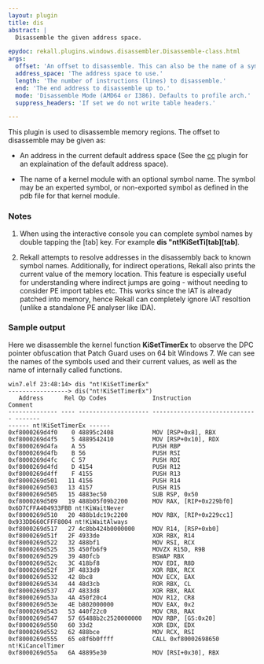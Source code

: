 ```yaml
---
layout: plugin
title: dis
abstract: |
  Disassemble the given address space.

epydoc: rekall.plugins.windows.disassembler.Disassemble-class.html
args:
  offset: 'An offset to disassemble. This can also be the name of a symbol with an optional offset. For example: tcpip!TcpCovetNetBufferList.'
  address_space: 'The address space to use.'
  length: 'The number of instructions (lines) to disassemble.'
  end: 'The end address to disassemble up to.'
  mode: 'Disassemble Mode (AMD64 or I386). Defaults to profile arch.'
  suppress_headers: 'If set we do not write table headers.'

---
```


This plugin is used to disassemble memory regions. The offset to disassemble may be given as:

* An address in the current default address space (See the
  [cc](SetProcessContext.html) plugin for an explaination of the default address
  space).

* The name of a kernel module with an optional symbol name. The symbol may be an
  experted symbol, or non-exported symbol as defined in the pdb file for that
  kernel module.

### Notes

1. When using the interactive console you can complete symbol names by double
   tapping the [tab] key. For example **dis "nt!KiSetTi[tab][tab]**.

2. Rekall attempts to resolve addresses in the disassembly back to known symbol
   names. Additionally, for indirect operations, Rekall also prints the current
   value of the memory location. This feature is especially useful for
   understanding where indirect jumps are going - without needing to consider PE
   import tables etc. This works since the IAT is already patched into memory,
   hence Rekall can completely ignore IAT resoltion (unlike a standalone PE
   analyser like IDA).

### Sample output

Here we disassemble the kernel function **KiSetTimerEx** to observe the DPC
pointer obfuscation that Patch Guard uses on 64 bit Windows 7. We can see the
names of the symbols used and their current values, as well as the name of
internally called functions.

```
win7.elf 23:48:14> dis "nt!KiSetTimerEx"
-----------------> dis("nt!KiSetTimerEx")
   Address      Rel Op Codes             Instruction                    Comment
-------------- ---- -------------------- ------------------------------ -------
------ nt!KiSetTimerEx ------
0xf8000269d4f0    0 48895c2408           MOV [RSP+0x8], RBX
0xf8000269d4f5    5 4889542410           MOV [RSP+0x10], RDX
0xf8000269d4fa    A 55                   PUSH RBP
0xf8000269d4fb    B 56                   PUSH RSI
0xf8000269d4fc    C 57                   PUSH RDI
0xf8000269d4fd    D 4154                 PUSH R12
0xf8000269d4ff    F 4155                 PUSH R13
0xf8000269d501   11 4156                 PUSH R14
0xf8000269d503   13 4157                 PUSH R15
0xf8000269d505   15 4883ec50             SUB RSP, 0x50
0xf8000269d509   19 488b05f09b2200       MOV RAX, [RIP+0x229bf0]        0x6D7CFFA404933FBB nt!KiWaitNever
0xf8000269d510   20 488b1dc19c2200       MOV RBX, [RIP+0x229cc1]        0x933DD660CFFF8004 nt!KiWaitAlways
0xf8000269d517   27 4c8bb424b0000000     MOV R14, [RSP+0xb0]
0xf8000269d51f   2F 4933de               XOR RBX, R14
0xf8000269d522   32 488bf1               MOV RSI, RCX
0xf8000269d525   35 450fb6f9             MOVZX R15D, R9B
0xf8000269d529   39 480fcb               BSWAP RBX
0xf8000269d52c   3C 418bf8               MOV EDI, R8D
0xf8000269d52f   3F 4833d9               XOR RBX, RCX
0xf8000269d532   42 8bc8                 MOV ECX, EAX
0xf8000269d534   44 48d3cb               ROR RBX, CL
0xf8000269d537   47 4833d8               XOR RBX, RAX
0xf8000269d53a   4A 450f20c4             MOV R12, CR8
0xf8000269d53e   4E b802000000           MOV EAX, 0x2
0xf8000269d543   53 440f22c0             MOV CR8, RAX
0xf8000269d547   57 65488b2c2520000000   MOV RBP, [GS:0x20]
0xf8000269d550   60 33d2                 XOR EDX, EDX
0xf8000269d552   62 488bce               MOV RCX, RSI
0xf8000269d555   65 e8f6b0ffff           CALL 0xf80002698650            nt!KiCancelTimer
0xf8000269d55a   6A 48895e30             MOV [RSI+0x30], RBX
```
